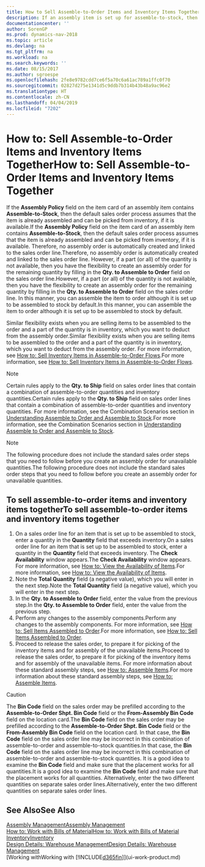 ```yaml
---
title: How to Sell Assemble-to-Order Items and Inventory Items Together
description: If an assembly item is set up for assemble-to-stock, then the default sales order process assumes that the item is already assembled and can be picked from inventory, if it is available. But if a part (or all) of the quantity is not available, then you have the flexibility to create an assembly order for the remaining quantity on the fly.
documentationcenter: ''
author: SorenGP
ms.prod: dynamics-nav-2018
ms.topic: article
ms.devlang: na
ms.tgt_pltfrm: na
ms.workload: na
ms.search.keywords: ''
ms.date: 08/15/2017
ms.author: sgroespe
ms.openlocfilehash: 2fe8e9782cdd7ce6f5a70c6a61ac789a1ffc0f70
ms.sourcegitcommit: 02827d275e1341d5c9ddb7b314b43b48a9ac96e2
ms.translationtype: HT
ms.contentlocale: zh-CN
ms.lasthandoff: 04/04/2019
ms.locfileid: "7202"
---
```

# <a name="how-to-sell-assemble-to-order-items-and-inventory-items-together"></a><span data-ttu-id="60556-104">How to: Sell Assemble-to-Order Items and Inventory Items Together</span><span class="sxs-lookup"><span data-stu-id="60556-104">How to: Sell Assemble-to-Order Items and Inventory Items Together</span></span>
<span data-ttu-id="60556-105">If the **Assembly Policy** field on the item card of an assembly item contains **Assemble-to-Stock**, then the default sales order process assumes that the item is already assembled and can be picked from inventory, if it is available.</span><span class="sxs-lookup"><span data-stu-id="60556-105">If the **Assembly Policy** field on the item card of an assembly item contains **Assemble-to-Stock**, then the default sales order process assumes that the item is already assembled and can be picked from inventory, if it is available.</span></span> <span data-ttu-id="60556-106">Therefore, no assembly order is automatically created and linked to the sales order line.</span><span class="sxs-lookup"><span data-stu-id="60556-106">Therefore, no assembly order is automatically created and linked to the sales order line.</span></span> <span data-ttu-id="60556-107">However, if a part (or all) of the quantity is not available, then you have the flexibility to create an assembly order for the remaining quantity by filling in the **Qty. to Assemble to Order** field on the sales order line.</span><span class="sxs-lookup"><span data-stu-id="60556-107">However, if a part (or all) of the quantity is not available, then you have the flexibility to create an assembly order for the remaining quantity by filling in the **Qty. to Assemble to Order** field on the sales order line.</span></span> <span data-ttu-id="60556-108">In this manner, you can assemble the item to order although it is set up to be assembled to stock by default.</span><span class="sxs-lookup"><span data-stu-id="60556-108">In this manner, you can assemble the item to order although it is set up to be assembled to stock by default.</span></span>  

<span data-ttu-id="60556-109">Similar flexibility exists when you are selling items to be assembled to the order and a part of the quantity is in inventory, which you want to deduct from the assembly order.</span><span class="sxs-lookup"><span data-stu-id="60556-109">Similar flexibility exists when you are selling items to be assembled to the order and a part of the quantity is in inventory, which you want to deduct from the assembly order.</span></span> <span data-ttu-id="60556-110">For more information, see [How to: Sell Inventory Items in Assemble-to-Order Flows](assembly-how-to-sell-inventory-items-in-assemble-to-order-flows.md).</span><span class="sxs-lookup"><span data-stu-id="60556-110">For more information, see [How to: Sell Inventory Items in Assemble-to-Order Flows](assembly-how-to-sell-inventory-items-in-assemble-to-order-flows.md).</span></span>  

> [!NOTE]  
>  <span data-ttu-id="60556-111">Certain rules apply to the **Qty. to Ship** field on sales order lines that contain a combination of assemble-to-order quantities and inventory quantities.</span><span class="sxs-lookup"><span data-stu-id="60556-111">Certain rules apply to the **Qty. to Ship** field on sales order lines that contain a combination of assemble-to-order quantities and inventory quantities.</span></span> <span data-ttu-id="60556-112">For more information, see the Combination Scenarios section in [Understanding Assemble to Order and Assemble to Stock](assembly-assemble-to-order-or-assemble-to-stock.md).</span><span class="sxs-lookup"><span data-stu-id="60556-112">For more information, see the Combination Scenarios section in [Understanding Assemble to Order and Assemble to Stock](assembly-assemble-to-order-or-assemble-to-stock.md).</span></span>  

> [!NOTE]  
>  <span data-ttu-id="60556-113">The following procedure does not include the standard sales order steps that you need to follow before you create an assembly order for unavailable quantities.</span><span class="sxs-lookup"><span data-stu-id="60556-113">The following procedure does not include the standard sales order steps that you need to follow before you create an assembly order for unavailable quantities.</span></span>

## <a name="to-sell-assemble-to-order-items-and-inventory-items-together"></a><span data-ttu-id="60556-114">To sell assemble-to-order items and inventory items together</span><span class="sxs-lookup"><span data-stu-id="60556-114">To sell assemble-to-order items and inventory items together</span></span>  
1.  <span data-ttu-id="60556-115">On a sales order line for an item that is set up to be assembled to stock, enter a quantity in the **Quantity** field that exceeds inventory.</span><span class="sxs-lookup"><span data-stu-id="60556-115">On a sales order line for an item that is set up to be assembled to stock, enter a quantity in the **Quantity** field that exceeds inventory.</span></span> <span data-ttu-id="60556-116">The **Check Availability** window appears.</span><span class="sxs-lookup"><span data-stu-id="60556-116">The **Check Availability** window appears.</span></span> <span data-ttu-id="60556-117">For more information, see [How to: View the Availability of Items](inventory-how-availability-overview.md).</span><span class="sxs-lookup"><span data-stu-id="60556-117">For more information, see [How to: View the Availability of Items](inventory-how-availability-overview.md).</span></span> 
2.  <span data-ttu-id="60556-118">Note the **Total Quantity** field (a negative value), which you will enter in the next step.</span><span class="sxs-lookup"><span data-stu-id="60556-118">Note the **Total Quantity** field (a negative value), which you will enter in the next step.</span></span>  
3.  <span data-ttu-id="60556-119">In the **Qty. to Assemble to Order** field, enter the value from the previous step.</span><span class="sxs-lookup"><span data-stu-id="60556-119">In the **Qty. to Assemble to Order** field, enter the value from the previous step.</span></span>  
4.  <span data-ttu-id="60556-120">Perform any changes to the assembly components.</span><span class="sxs-lookup"><span data-stu-id="60556-120">Perform any changes to the assembly components.</span></span> <span data-ttu-id="60556-121">For more information, see [How to: Sell Items Assembled to Order](assembly-how-to-sell-items-assembled-to-order.md).</span><span class="sxs-lookup"><span data-stu-id="60556-121">For more information, see [How to: Sell Items Assembled to Order](assembly-how-to-sell-items-assembled-to-order.md).</span></span>  
5.  <span data-ttu-id="60556-122">Proceed to release the sales order, to prepare it for picking of the inventory items and for assembly of the unavailable items.</span><span class="sxs-lookup"><span data-stu-id="60556-122">Proceed to release the sales order, to prepare it for picking of the inventory items and for assembly of the unavailable items.</span></span> <span data-ttu-id="60556-123">For more information about these standard assembly steps, see [How to: Assemble Items](assembly-how-to-assemble-items.md).</span><span class="sxs-lookup"><span data-stu-id="60556-123">For more information about these standard assembly steps, see [How to: Assemble Items](assembly-how-to-assemble-items.md).</span></span>  

> [!CAUTION]  
>  <span data-ttu-id="60556-124">The **Bin Code** field on the sales order may be prefilled according to the **Assemble-to-Order Shpt. Bin Code** field or the **From-Assembly Bin Code** field on the location card.</span><span class="sxs-lookup"><span data-stu-id="60556-124">The **Bin Code** field on the sales order may be prefilled according to the **Assemble-to-Order Shpt. Bin Code** field or the **From-Assembly Bin Code** field on the location card.</span></span> <span data-ttu-id="60556-125">In that case, the **Bin Code** field on the sales order line may be incorrect in this combination of assemble-to-order and assemble-to-stock quantities.</span><span class="sxs-lookup"><span data-stu-id="60556-125">In that case, the **Bin Code** field on the sales order line may be incorrect in this combination of assemble-to-order and assemble-to-stock quantities.</span></span> <span data-ttu-id="60556-126">It is a good idea to examine the **Bin Code** field and make sure that the placement works for all quantities.</span><span class="sxs-lookup"><span data-stu-id="60556-126">It is a good idea to examine the **Bin Code** field and make sure that the placement works for all quantities.</span></span> <span data-ttu-id="60556-127">Alternatively, enter the two different quantities on separate sales order lines.</span><span class="sxs-lookup"><span data-stu-id="60556-127">Alternatively, enter the two different quantities on separate sales order lines.</span></span>  

## <a name="see-also"></a><span data-ttu-id="60556-128">See Also</span><span class="sxs-lookup"><span data-stu-id="60556-128">See Also</span></span>  
[<span data-ttu-id="60556-129">Assembly Management</span><span class="sxs-lookup"><span data-stu-id="60556-129">Assembly Management</span></span>](assembly-assemble-items.md)  
[<span data-ttu-id="60556-130">How to: Work with Bills of Material</span><span class="sxs-lookup"><span data-stu-id="60556-130">How to: Work with Bills of Material</span></span>](inventory-how-work-BOMs.md)  
[<span data-ttu-id="60556-131">Inventory</span><span class="sxs-lookup"><span data-stu-id="60556-131">Inventory</span></span>](inventory-manage-inventory.md)  
[<span data-ttu-id="60556-132">Design Details: Warehouse Management</span><span class="sxs-lookup"><span data-stu-id="60556-132">Design Details: Warehouse Management</span></span>](design-details-warehouse-management.md)  
[<span data-ttu-id="60556-133">Working with</span><span class="sxs-lookup"><span data-stu-id="60556-133">Working with</span></span> [!INCLUDE[d365fin](includes/d365fin_md.md)]](ui-work-product.md)
